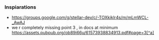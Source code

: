 ### Inspiarations

- https://groups.google.com/g/stellar-dev/c/-TOXkiklr4s/m/mLmWCL-_AwAJ
- we r completely missing point 3 , in docs at minimum https://assets.pubpub.org/ob89i66u/61573938834913.pdf#page=3[^a]

[^a]: note 30 is a direct backlink and Id to both IDEX work and https://discord.com/channels/897514728459468821/1329830681727074354/1382566227129401377
